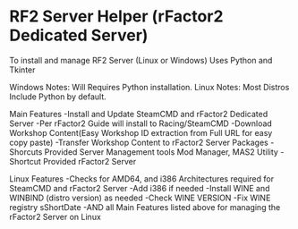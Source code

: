 # RF2 Server Helper (rFactor2 Dedicated Server)
To install and manage RF2 Server
(Linux or Windows) Uses Python and Tkinter

Windows Notes: Will Requires Python installation. 
Linux Notes: Most Distros Include Python by default. 

Main Features
-Install and Update SteamCMD and rFactor2 Dedicated Server
-Per rFactor2 Guide will install to Racing/SteamCMD
-Download Workshop Content(Easy Workshop ID extraction from Full URL for easy copy paste)
-Transfer Workshop Content to rFactor2 Server Packages
-Shorcuts Provided Server Management tools Mod Manager, MAS2 Utility
-Shortcut Provided rFactor2 Server

Linux Features
-Checks for AMD64, and i386 Architectures required for SteamCMD and rFactor2 Server
-Add i386 if needed
-Install WINE and WINBIND (distro version) as needed
-Check WINE VERSION
-Fix WINE registry sShortDate
-AND all Main Features listed above for managing the rFactor2 Server on Linux
